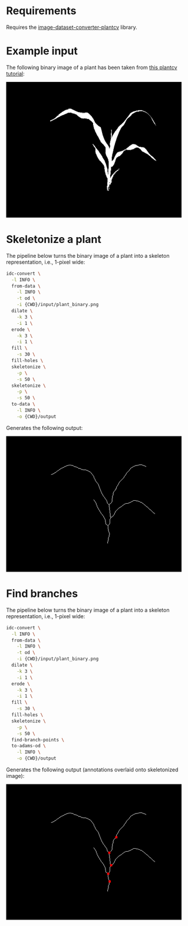 # Requirements

Requires the [image-dataset-converter-plantcv](https://github.com/waikato-datamining/image-dataset-converter-plantcv) library.

# Example input

The following binary image of a plant has been taken from 
[this plantcv tutorial](https://plantcv.readthedocs.io/en/stable/tutorials/morphology_tutorial/):

![Example binary image of a plant (plant_binary.png)](img/plant_binary.png)


# Skeletonize a plant

The pipeline below turns the binary image of a plant into a skeleton representation, i.e., 1-pixel wide:

```bash
idc-convert \
  -l INFO \
  from-data \
    -l INFO \
    -t od \
    -i {CWD}/input/plant_binary.png
  dilate \
    -k 3 \
    -i 1 \
  erode \
    -k 3 \
    -i 1 \
  fill \
    -s 30 \
  fill-holes \
  skeletonize \
    -p \
    -s 50 \
  skeletonize \
    -p \
    -s 50 \
  to-data \
    -l INFO \
    -o {CWD}/output
```

Generates the following output:

![Skeletonized plant image (plant_binary-skeleton.png)](img/plant_binary-skeleton.png)


# Find branches

The pipeline below turns the binary image of a plant into a skeleton representation, i.e., 1-pixel wide:

```bash
idc-convert \
  -l INFO \
  from-data \
    -l INFO \
    -t od \
    -i {CWD}/input/plant_binary.png
  dilate \
    -k 3 \
    -i 1 \
  erode \
    -k 3 \
    -i 1 \
  fill \
    -s 30 \
  fill-holes \
  skeletonize \
    -p \
    -s 50 \
  find-branch-points \
  to-adams-od \
    -l INFO \
    -o {CWD}/output
```

Generates the following output (annotations overlaid onto skeletonized image):

![Composite image of skeletonized plant image with branch locations (plant_binary-branches.png)](img/plant_binary-branches.png)
